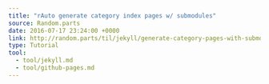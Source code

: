 ```yaml
---
title: "rAuto generate category index pages w/ submodules"
source: Random.parts
date: 2016-07-17 23:24:00 +0000
link: http://random.parts/til/jekyll/generate-category-pages-with-submodules/
type: Tutorial
tool:
  - tool/jekyll.md
  - tool/github-pages.md
---
```






